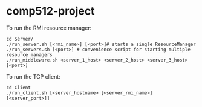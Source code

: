 # comp512-project

To run the RMI resource manager:

```
cd Server/
./run_server.sh [<rmi_name>] [<port>]# starts a single ResourceManager
./run_servers.sh [<port>] # convenience script for starting multiple resource managers
./run_middleware.sh <server_1_host> <server_2_host> <server_3_host> [<port>]
```

To run the TCP client:

```
cd Client
./run_client.sh [<server_hostname> [<server_rmi_name>] [<server_port>]]
```
